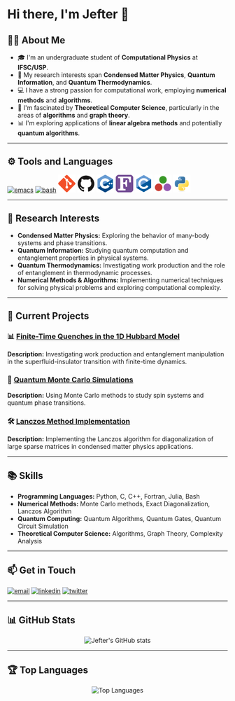 # Hi there, I'm Jefter 👋

## 👨‍💻 About Me
- 🎓 I'm an undergraduate student of **Computational Physics** at **IFSC/USP**.
- 🔬 My research interests span **Condensed Matter Physics**, **Quantum Information**, and **Quantum Thermodynamics**.
- 💻 I have a strong passion for computational work, employing **numerical methods** and **algorithms**.
- 🧠 I'm fascinated by **Theoretical Computer Science**, particularly in the areas of **algorithms** and **graph theory**.
- 📊 I'm exploring applications of **linear algebra methods** and potentially **quantum algorithms**.

---

## ⚙️ Tools and Languages

<p align="left">
    <a href="https://www.gnu.org/software/emacs/" target="_blank"><img src="https://upload.wikimedia.org/wikipedia/commons/thumb/0/08/EmacsIcon.svg/1024px-EmacsIcon.svg.png" alt="emacs" width="40" height="40"/></a>
    <a href="https://www.gnu.org/software/bash/" target="_blank"><img src="https://bashlogo.com/img/symbol/svg/full_colored_dark.svg" alt="bash" width="40" height="40"/></a>
    <a href="https://git-scm.com/" target="_blank"><img src="https://raw.githubusercontent.com/devicons/devicon/master/icons/git/git-original.svg" alt="git" width="40" height="40"/></a>
    <a href="https://github.com/" target="_blank"><img src="https://raw.githubusercontent.com/devicons/devicon/master/icons/github/github-original.svg" alt="github" width="40" height="40"/></a>
    <a href="https://www.w3schools.com/cpp/" target="_blank"><img src="https://raw.githubusercontent.com/devicons/devicon/master/icons/cplusplus/cplusplus-original.svg" alt="cplusplus" width="40" height="40"/></a>
    <a href="https://fortran-lang.org/" target="_blank"><img src="https://github.com/devicons/devicon/blob/master/icons/fortran/fortran-original.svg" alt="fortran" width="40" height="40"/></a>
    <a href="https://www.cprogramming.com/" target="_blank"><img src="https://raw.githubusercontent.com/devicons/devicon/master/icons/c/c-original.svg" alt="c" width="40" height="40"/></a>
    <a href="https://julialang.org/" target="_blank"><img src="https://raw.githubusercontent.com/JuliaLang/julia-logo-graphics/master/images/julia-dots.svg" alt="julia" width="40" height="40"/></a>
    <a href="https://www.python.org" target="_blank"><img src="https://raw.githubusercontent.com/devicons/devicon/master/icons/python/python-original.svg" alt="python" width="40" height="40"/></a>
</p>

---

## 🔬 Research Interests
- **Condensed Matter Physics:** Exploring the behavior of many-body systems and phase transitions.
- **Quantum Information:** Studying quantum computation and entanglement properties in physical systems.
- **Quantum Thermodynamics:** Investigating work production and the role of entanglement in thermodynamic processes.
- **Numerical Methods & Algorithms:** Implementing numerical techniques for solving physical problems and exploring computational complexity.

---

## 🚀 Current Projects
### 📊 [Finite-Time Quenches in the 1D Hubbard Model](https://github.com/yourusername/project-repo)
**Description:** Investigating work production and entanglement manipulation in the superfluid-insulator transition with finite-time dynamics.

### 🔬 [Quantum Monte Carlo Simulations](https://github.com/yourusername/research-repo)
**Description:** Using Monte Carlo methods to study spin systems and quantum phase transitions.

### 🛠️ [Lanczos Method Implementation](https://github.com/yourusername/tool-repo)
**Description:** Implementing the Lanczos algorithm for diagonalization of large sparse matrices in condensed matter physics applications.

---

## 📚 Skills
- **Programming Languages:** Python, C, C++, Fortran, Julia, Bash
- **Numerical Methods:** Monte Carlo methods, Exact Diagonalization, Lanczos Algorithm
- **Quantum Computing:** Quantum Algorithms, Quantum Gates, Quantum Circuit Simulation
- **Theoretical Computer Science:** Algorithms, Graph Theory, Complexity Analysis

---

## 📫 Get in Touch

<p align="left">
  <a href="mailto:your-email@example.com" target="_blank"><img src="https://img.icons8.com/color/48/000000/email-open.png" alt="email" width="40" height="40"/></a>
  <a href="https://www.linkedin.com/in/your-profile/" target="_blank"><img src="https://img.icons8.com/color/48/000000/linkedin.png" alt="linkedin" width="40" height="40"/></a>
  <a href="https://twitter.com/your-profile" target="_blank"><img src="https://img.icons8.com/color/48/000000/twitter.png" alt="twitter" width="40" height="40"/></a>
</p>

---

## 📊 GitHub Stats

<p align="center">
  <img src="https://github-readme-stats.vercel.app/api?username=yourusername&show_icons=true&theme=radical" alt="Jefter's GitHub stats"/>
</p>

---

## 🏆 Top Languages

<p align="center">
  <img src="https://github-readme-stats.vercel.app/api/top-langs/?username=yourusername&layout=compact&theme=radical" alt="Top Languages"/>
</p>

